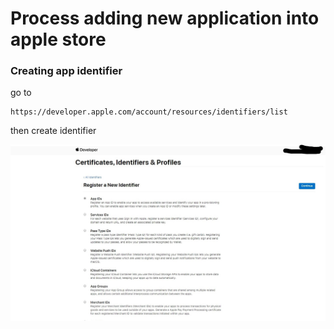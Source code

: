 # Process adding new application into apple store 

### Creating app identifier
 go to 
```
https://developer.apple.com/account/resources/identifiers/list
```
then create identifier

![Adding identifier](https://github.com/vadim3678/AppStores/blob/master/images/ios/1.jpg)
